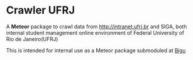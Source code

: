 # Crawler UFRJ

A __Meteor__ package to crawl data from http://intranet.ufrj.br and SIGA, 
both internal student management online environment of Federal University of Rio de Janeiro(UFRJ)

This is intended for internal use as a Meteor package submoduled at [Bigu](http://github.com/bigu21/bigu)
